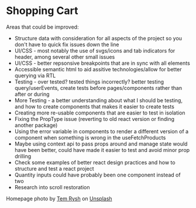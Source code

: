 # Shopping Cart

Areas that could be improved:

- Structure data with consideration for all aspects of the project so you don't have to quick fix issues down the line
- UI/CSS - most notably the use of svgs/icons and tab indicators for header, among several other small issues
- UI/CSS - better repsonsive breakpoints that are in sync with all elements
- Accessible semantic html to aid assitive technologies/allow for better querying via RTL
- Testing - over tested? tested things incorrectly? better testing query/userEvents, create tests before pages/components rather than after or during
- More Testing - a better understanding about what I should be testing, and how to create components that makes it easier to create tests
- Creating more re-usable components that are easier to test in isolation
- Fixing the PropType issue (reverting to old react version or finding another package)
- Using the error variable in components to render a different version of a component when something is wrong in the useFetchProducts
- Maybe using context api to pass props around and manage state would have been better, could have made it easier to test and avoid minor prop drilling
- Check some examples of better react design practices and how to structure and test a react project
- Quantity inputs could have probably been one component instead of two
- Research into scroll restoration

Homepage photo by <a href="https://unsplash.com/@tem_rysh?utm_content=creditCopyText&utm_medium=referral&utm_source=unsplash">Tem Rysh</a> on <a href="https://unsplash.com/photos/black-trike-parked-near-soter-F6-U5fGAOik?utm_content=creditCopyText&utm_medium=referral&utm_source=unsplash">Unsplash</a>

